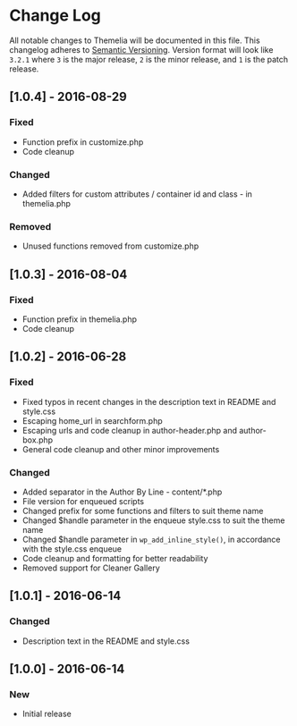 # Change Log

All notable changes to Themelia will be documented in this file.
This changelog adheres to [Semantic Versioning](http://semver.org/). Version format will look like `3.2.1` where `3` is the major release, `2` is the minor release, and `1` is the patch release.

## [1.0.4] - 2016-08-29

### Fixed

* Function prefix in customize.php
* Code cleanup

### Changed

* Added filters for custom attributes / container id and class - in themelia.php

### Removed

* Unused functions removed from customize.php

## [1.0.3] - 2016-08-04

### Fixed

* Function prefix in themelia.php
* Code cleanup

## [1.0.2] - 2016-06-28

### Fixed

* Fixed typos in recent changes in the description text in README and style.css
* Escaping home_url in searchform.php
* Escaping urls and code cleanup in author-header.php and author-box.php
* General code cleanup and other minor improvements

### Changed

* Added separator in the Author By Line - content/*.php
* File version for enqueued scripts
* Changed prefix for some functions and filters to suit theme name
* Changed $handle parameter in the enqueue style.css to suit the theme name
* Changed $handle parameter in `wp_add_inline_style()`, in accordance with the style.css enqueue
* Code cleanup and formatting for better readability
* Removed support for Cleaner Gallery

## [1.0.1] - 2016-06-14

### Changed

* Description text in the README and style.css

## [1.0.0] - 2016-06-14

### New

* Initial release